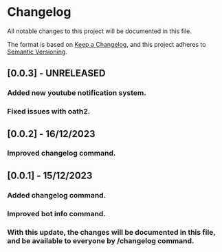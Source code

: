 # Changelog

All notable changes to this project will be documented in this file.

The format is based on [Keep a Changelog](https://keepachangelog.com/en/1.0.0/),
and this project adheres to [Semantic Versioning](https://semver.org/spec/v2.0.0.html).

## [0.0.3] - UNRELEASED

### Added new youtube notification system.
### Fixed issues with oath2.

## [0.0.2] - 16/12/2023

### Improved changelog command.

## [0.0.1] - 15/12/2023

### Added changelog command.
### Improved bot info command.
### With this update, the changes will be documented in this file, and be available to everyone by /changelog command.

